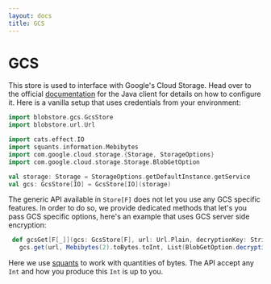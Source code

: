 ```yaml
---
layout: docs
title: GCS
---
```


# GCS

This store is used to interface with Google's Cloud Storage. Head over to the official [documentation](https://cloud.google.com/storage/docs/reference/libraries#client-libraries-usage-java) for the Java client for details on how to configure it. Here is a vanilla setup that uses credentials from your environment:

```scala mdoc:silent
import blobstore.gcs.GcsStore
import blobstore.url.Url

import cats.effect.IO
import squants.information.Mebibytes
import com.google.cloud.storage.{Storage, StorageOptions}
import com.google.cloud.storage.Storage.BlobGetOption

val storage: Storage = StorageOptions.getDefaultInstance.getService
val gcs: GcsStore[IO] = GcsStore[IO](storage)
```

The generic API available in `Store[F]` does not let you use any GCS specific features. In order to do so, we provide dedicated methods that let's you pass GCS specific options, here's an example that uses GCS server side encryption:

```scala mdoc
 def gcsGet[F[_]](gcs: GcsStore[F], url: Url.Plain, decryptionKey: String): fs2.Stream[F, Byte] =
   gcs.get(url, Mebibytes(2).toBytes.toInt, List(BlobGetOption.decryptionKey(decryptionKey)))
```

Here we use [squants](https://github.com/typelevel/squants) to work with quantities of bytes. The API accept any `Int` and how you produce this `Int` is up to you.
